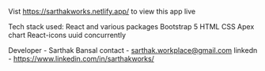 Vist https://sarthakworks.netlify.app/ to view this app live

Tech stack used:
React and various packages
Bootstrap 5
HTML
CSS
Apex chart
React-icons
uuid
concurrently

Developer - Sarthak Bansal
contact - sarthak.workplace@gmail.com
linkedn - https://www.linkedin.com/in/sarthakworks/
